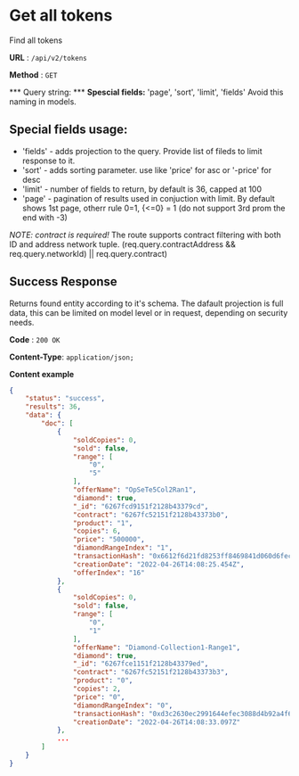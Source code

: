 # Get all tokens

Find all tokens

**URL** : `/api/v2/tokens`

**Method** : `GET`

*** Query string: ***
**Spescial fields:**
'page', 'sort', 'limit', 'fields'
  Avoid this naming in models.
  
## Special fields usage:

*    'fields' - adds projection to the query. Provide list of fileds to limit response to it.
 *   'sort' - adds sorting parameter. use like 'price' for asc or '-price' for desc
  *  'limit' - number of fields to return, by default is 36, capped at 100
   * 'page' - pagination of results used in conjuction with limit. By default shows 1st page, otherr rule 0=1, {<=0} = 1 (do not support 3rd prom the end with -3)
    
*NOTE: contract is required!*
The route supports contract filtering with both ID and address network tuple. (req.query.contractAddress && req.query.networkId) || req.query.contract)

## Success Response

Returns found entity according to it's schema. The dafault projection is full data, this can be limited on model level or in request, depending on security needs.

**Code** : `200 OK`

**Content-Type**: `application/json;`

**Content example**

```json
{
    "status": "success",
    "results": 36,
    "data": {
        "doc": [
            {
                "soldCopies": 0,
                "sold": false,
                "range": [
                    "0",
                    "5"
                ],
                "offerName": "OpSeTe5Col2Ran1",
                "diamond": true,
                "_id": "6267fcd9151f2128b43379cd",
                "contract": "6267fc52151f2128b43373b0",
                "product": "1",
                "copies": 6,
                "price": "500000",
                "diamondRangeIndex": "1",
                "transactionHash": "0x6612f6d21fd8253ff8469841d060d6fec416e02cdd7172bb2d1b1b68ed58e84c",
                "creationDate": "2022-04-26T14:08:25.454Z",
                "offerIndex": "16"
            },
            {
                "soldCopies": 0,
                "sold": false,
                "range": [
                    "0",
                    "1"
                ],
                "offerName": "Diamond-Collection1-Range1",
                "diamond": true,
                "_id": "6267fce1151f2128b43379ed",
                "contract": "6267fc52151f2128b43373b3",
                "product": "0",
                "copies": 2,
                "price": "0",
                "diamondRangeIndex": "0",
                "transactionHash": "0xd3c2630ec2991644efec3088d4b92a4f62dde09bae39a4dad16f789af719a76f",
                "creationDate": "2022-04-26T14:08:33.097Z"
            },
            ...
        ]
    }
}
```
